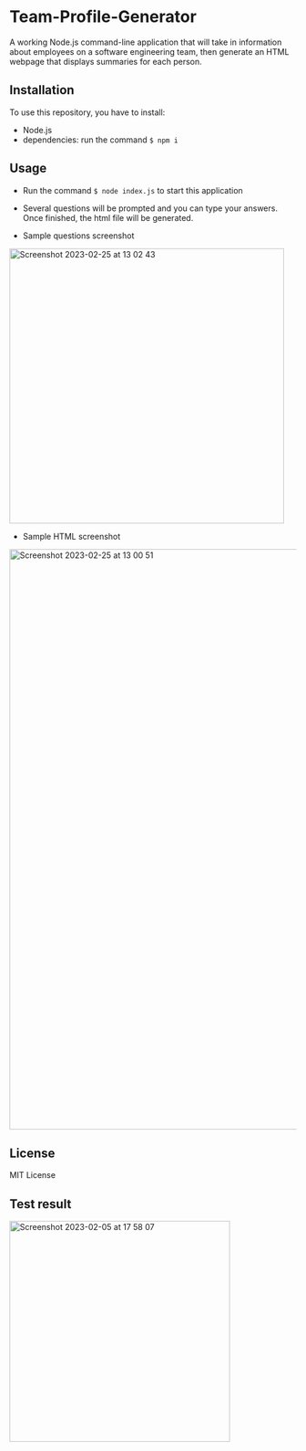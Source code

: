 # Team-Profile-Generator

A working Node.js command-line application that will take in information about employees on a software engineering team, then generate an HTML webpage that displays summaries for each person.

## Installation

To use this repository, you have to install:

* Node.js
* dependencies: run the command ```$ npm i```

## Usage

* Run the command ```$ node index.js``` to start this application

* Several questions will be prompted and you can type your answers. Once finished, the html file will be generated.

* Sample questions screenshot

<img width="482" alt="Screenshot 2023-02-25 at 13 02 43" src="https://user-images.githubusercontent.com/116026358/221358389-ea2d7587-8e46-4799-90e7-16e0071ee781.png">

* Sample HTML screenshot

<img width="1017" alt="Screenshot 2023-02-25 at 13 00 51" src="https://user-images.githubusercontent.com/116026358/221358336-ccee34a1-f98a-4462-b8f2-7f2bf23898dd.png">

## License

MIT License

## Test result

<img width="387" alt="Screenshot 2023-02-05 at 17 58 07" src="https://user-images.githubusercontent.com/116026358/216836903-d3d145a5-db46-4097-b8d4-bd362d63ea41.png">
